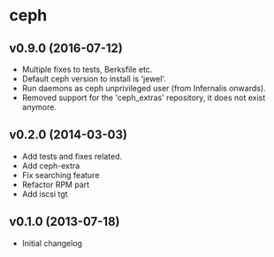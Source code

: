 ceph
====

v0.9.0 (2016-07-12)
-------------------

- Multiple fixes to tests, Berksfile etc.
- Default ceph version to install is 'jewel'.
- Run daemons as ceph unprivileged user (from Infernalis onwards).
- Removed support for the 'ceph_extras' repository, it does not exist anymore.

v0.2.0 (2014-03-03)
-------------------

- Add tests and fixes related.
- Add ceph-extra
- Fix searching feature
- Refactor RPM part
- Add iscsi tgt


v0.1.0 (2013-07-18)
-------------------

- Initial changelog
